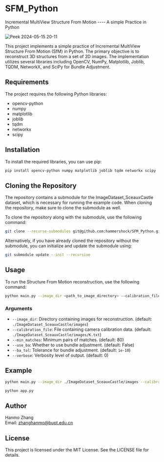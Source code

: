 # SFM_Python
Incremental MultiView Structure From Motion          ---- A simple Practice in Python

![Peek 2024-05-15 20-11](https://github.com/hammershock/SFM_Python/assets/109429530/ff11f797-2908-4f52-9696-47a0f6b7d1ff)

This project implements a simple practice of Incremental MultiView Structure From Motion (SfM) in Python. The primary objective is to reconstruct 3D structures from a set of 2D images. The implementation utilizes several libraries including OpenCV, NumPy, Matplotlib, Joblib, TQDM, NetworkX, and SciPy for Bundle Adjustment.

## Requirements

The project requires the following Python libraries:

- opencv-python
- numpy
- matplotlib
- joblib
- tqdm
- networkx
- scipy

## Installation

To install the required libraries, you can use pip:

```bash
pip install opencv-python numpy matplotlib joblib tqdm networkx scipy
```

## Cloning the Repository

The repository contains a submodule for the ImageDataset_SceauxCastle dataset, which is necessary for running the example code. When cloning the repository, make sure to clone the submodule as well.

To clone the repository along with the submodule, use the following command:

```bash
git clone --recurse-submodules git@github.com:hammershock/SFM_Python.git
```

Alternatively, if you have already cloned the repository without the submodule, you can initialize and update the submodule using:

```bash
git submodule update --init --recursive
```

## Usage

To run the Structure From Motion reconstruction, use the following command:

```bash
python main.py --image_dir <path_to_image_directory> --calibration_file <path_to_calibration_file> [--min_matches <minimum_pairs_of_matches>] [--use_ba] [--ba_tol <bundle_adjustment_tolerance>] [--verbose <verbosity_level>]
```

### Arguments

- `--image_dir`: Directory containing images for reconstruction. (default: `./ImageDataset_SceauxCastle/images`)
- `--calibration_file`: File containing camera calibration data. (default: `./ImageDataset_SceauxCastle/images/K.txt`)
- `--min_matches`: Minimum pairs of matches. (default: 80)
- `--use_ba`: Whether to use bundle adjustment. (default: False)
- `--ba_tol`: Tolerance for bundle adjustment. (default: `1e-10`)
- `--verbose`: Verbosity level of output. (default: 0)

## Example

```bash
python main.py --image_dir ./ImageDataset_SceauxCastle/images --calibration_file ./ImageDataset_SceauxCastle/images/K.txt --min_matches 80
```

```bash
python app.py
```

## Author

Hanmo Zhang  
Email: zhanghanmo@bupt.edu.cn

## License

This project is licensed under the MIT License. See the LICENSE file for details.
